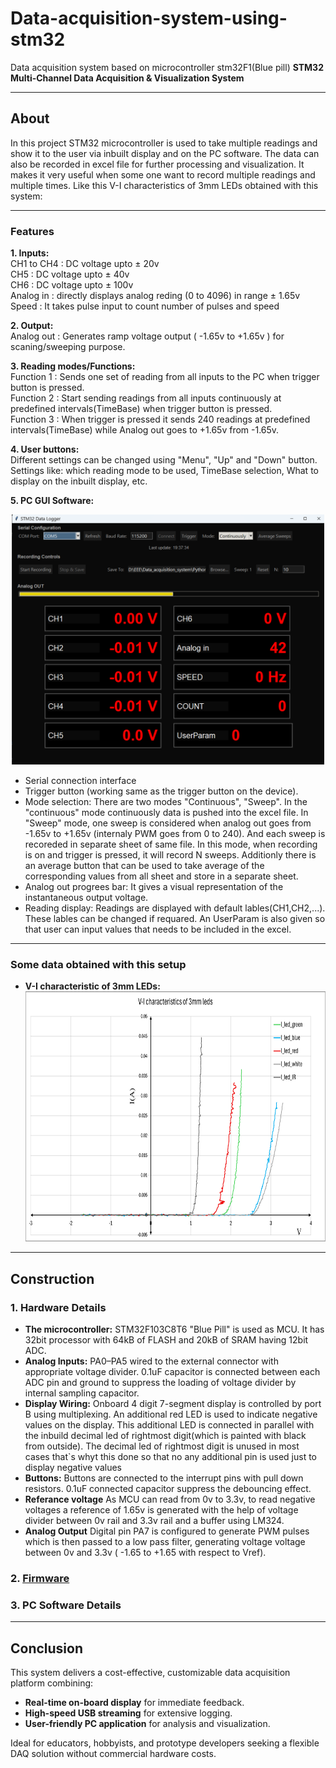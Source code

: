 # Data-acquisition-system-using-stm32
Data acquisition system based on microcontroller stm32F1(Blue pill) 
**STM32 Multi-Channel Data Acquisition & Visualization System**

---

## About
In this project STM32 microcontroller is used to take multiple readings and show it to the user via inbuilt display and on the PC software. The data can also be recorded in excel file for further processing and visualization. It makes it very useful when some one want to record multiple readings and multiple times. Like this V-I characteristics of 3mm LEDs obtained with this system:

---
### Features
 **1. Inputs:**
              </br> CH1 to CH4 : DC voltage upto ± 20v
              </br> CH5 : DC voltage upto ± 40v
              </br> CH6 : DC voltage upto ± 100v
              </br> Analog in : directly displays analog reding (0 to 4096) in range ± 1.65v
              </br> Speed : It takes pulse input to count number of pulses and speed

  
**2. Output:** </br>
              Analog out : Generates ramp voltage output ( -1.65v to +1.65v ) for scaning/sweeping purpose.


**3. Reading modes/Functions:** </br>
     Function 1 : Sends one set of reading from all inputs to the PC when trigger button is pressed.</br>
     Function 2 : Start sending readings from all inputs continuously at predefined intervals(TimeBase) when trigger button is pressed.</br>
     Function 3 : When trigger is pressed it sends 240 readings at predefined intervals(TimeBase) while Analog out goes to +1.65v from -1.65v. 

**4. User buttons:** </br>
    Different settings can be changed using "Menu", "Up" and "Down" button. Settings like: which reading mode to be used, TimeBase selection, What to display on the inbuilt display, etc.


**5. PC GUI Software:**
  <div align="center">
  <img src="App.png" alt="Loading..." width="500" height="400">
  </div>

  * Serial connection interface
  * Trigger button (working same as the trigger button on the device).
  * Mode selection: There are two modes "Continuous", "Sweep". In the "continuous" mode continuously data is pushed into the excel file. In "Sweep" mode, one sweep is considered when analog out goes from -1.65v to +1.65v (internaly PWM goes from 0 to 240). And each sweep is recoreded in separate sheet of same file. In this mode, when recording is on and trigger is pressed, it will record N sweeps. Additionly there is an average button that can be used to take average of the corresponding values from all sheet and store in a separate sheet.
  * Analog out progrees bar: It gives a visual representation of the instantaneous output voltage.
  * Reading display: Readings are displayed with default lables(CH1,CH2,...). These lables can be changed if requared. An UserParam is also given so that user can input values that needs to be included in the excel. 
  

---
### Some data obtained with this setup 
- **V-I characteristic of 3mm LEDs:** </br>
  <div align="center">
  <img src="V-I char_3mm_LED.png" alt="Loading..." width="800" height="400">
  </div>


---

## Construction

### 1. Hardware Details
- **The microcontroller:** STM32F103C8T6 "Blue Pill" is used as MCU. It has 32bit processor with 64kB of FLASH and 20kB of SRAM having 12bit ADC.
- **Analog Inputs:** PA0–PA5 wired to the external connector with appropriate voltage divider. 0.1uF capacitor is connected between each ADC pin and ground to suppress the loading of voltage divider by internal sampling capacitor.   
- **Display Wiring:** Onboard 4 digit 7-segment display is controlled by port B using multiplexing. An additional red LED is used to indicate negative values on the display. This additional LED is connected in parallel with the inbuild decimal led of rightmost digit(which is painted with black from outside). The decimal led of rightmost digit is unused in most cases that`s whyt this done so that no any additional pin is used just to display negative values    
- **Buttons:** Buttons are connected to the interrupt pins with pull down resistors. 0.1uF connected capacitor suppress the debouncing effect.  
- **Referance voltage** As MCU can read from 0v to 3.3v, to read negative voltages a reference of 1.65v is generated with the help of voltage divider between 0v rail and 3.3v rail and a buffer using LM324.    
- **Analog Output** Digital pin PA7 is configured to generate PWM pulses which is then passed to a low pass filter, generating voltage voltage between 0v and 3.3v ( -1.65 to +1.65 with respect to Vref). 

### 2. [Firmware](https://github.com/Ritik440/Data-acquisition-system-using-stm32/blob/main/DAQ_V8_Serial.ino)


### 3. PC Software Details

---

## Conclusion

This system delivers a cost-effective, customizable data acquisition platform combining:
- **Real-time on-board display** for immediate feedback.  
- **High-speed USB streaming** for extensive logging.  
- **User-friendly PC application** for analysis and visualization.  

Ideal for educators, hobbyists, and prototype developers seeking a flexible DAQ solution without commercial hardware costs.

